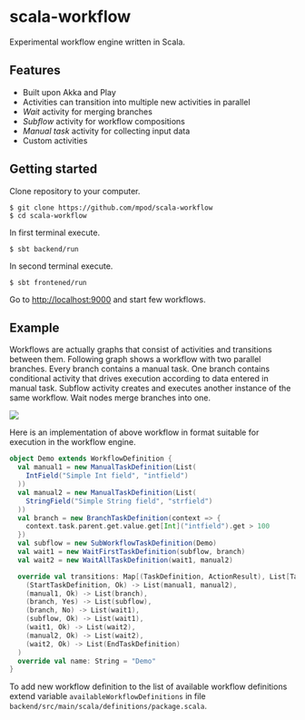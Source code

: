 # scala-workflow #

Experimental workflow engine written in Scala. 

## Features ##

* Built upon Akka and Play
* Activities can transition into multiple new activities in parallel
* _Wait_ activity for merging branches
* _Subflow_ activity for workflow compositions
* _Manual task_ activity for collecting input data
* Custom activities

## Getting started ##

Clone repository to your computer.
```
$ git clone https://github.com/mpod/scala-workflow
$ cd scala-workflow
```

In first terminal execute.
```
$ sbt backend/run
```

In second terminal execute.
```
$ sbt frontened/run
```

Go to [http://localhost:9000](http://localhost:9000) and start few workflows.

## Example ##

Workflows are actually graphs that consist of activities and transitions between them. Following graph shows a workflow
with two parallel branches. Every branch contains a manual task. One branch contains conditional activity that drives
execution according to data entered in manual task. Subflow activity creates and executes another instance of the same
workflow. Wait nodes merge branches into one.

<img src="https://raw.github.com/mpod/scala-workflow/master/frontend/public/images/demo.png"/>

Here is an implementation of above workflow in format suitable for execution in the workflow engine.

```scala
object Demo extends WorkflowDefinition {
  val manual1 = new ManualTaskDefinition(List(
    IntField("Simple Int field", "intfield")
  ))
  val manual2 = new ManualTaskDefinition(List(
    StringField("Simple String field", "strfield")
  ))
  val branch = new BranchTaskDefinition(context => {
    context.task.parent.get.value.get[Int]("intfield").get > 100
  })
  val subflow = new SubWorkflowTaskDefinition(Demo)
  val wait1 = new WaitFirstTaskDefinition(subflow, branch)
  val wait2 = new WaitAllTaskDefinition(wait1, manual2)

  override val transitions: Map[(TaskDefinition, ActionResult), List[TaskDefinition]] = Map(
    (StartTaskDefinition, Ok) -> List(manual1, manual2),
    (manual1, Ok) -> List(branch),
    (branch, Yes) -> List(subflow),
    (branch, No) -> List(wait1),
    (subflow, Ok) -> List(wait1),
    (wait1, Ok) -> List(wait2),
    (manual2, Ok) -> List(wait2),
    (wait2, Ok) -> List(EndTaskDefinition)
  )
  override val name: String = "Demo"
}
```

To add new workflow definition to the list of available workflow definitions extend variable 
`availableWorkflowDefinitions` in file `backend/src/main/scala/definitions/package.scala`.
